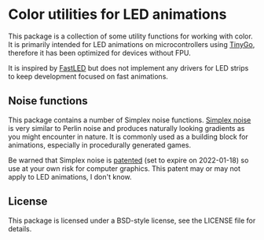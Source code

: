 # Color utilities for LED animations

This package is a collection of some utility functions for working with
color. It is primarily intended for LED animations on microcontrollers using
[TinyGo](https://tinygo.org/), therefore it has been optimized for devices
without FPU.

It is inspired by [FastLED](http://fastled.io/) but does not implement any
drivers for LED strips to keep development focused on fast animations.

## Noise functions

This package contains a number of Simplex noise functions.
[Simplex noise](https://en.wikipedia.org/wiki/Simplex_noise) is very similar
to Perlin noise and produces naturally looking gradients as you might
encounter in nature. It is commonly used as a building block for animations,
especially in procedurally generated games.

Be warned that Simplex noise is
[patented](https://patents.google.com/patent/US6867776) (set to expire on
2022-01-18) so use at your own risk for computer graphics. This patent may or
may not apply to LED animations, I don't know.

## License

This package is licensed under a BSD-style license, see the LICENSE file for
details.
